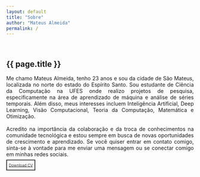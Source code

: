```yaml
---
layout: default
title: "Sobre"
author: "Mateus Almeida"
permalink: /
---
```


<style>
  @import url('https://cdnjs.cloudflare.com/ajax/libs/font-awesome/6.2.1/css/all.min.css')
</style>

<style>
.container {
  width: 100%;
  padding-right: 15px;
  padding-left: 15px;
  margin-right: auto;
  margin-left: auto;
}

@media (min-width: 576px) {
  .container {
    max-width: 540px;
  }
}

@media (min-width: 768px) {
  .container {
    max-width: 720px;
  }
}

@media (min-width: 992px) {
  .container {
    max-width: 960px;
  }
}

@media (min-width: 1200px) {
  .container {
    max-width: 1140px;
  }
}


.skills-bar-container {
  position: absolute;
  width: 40%;
  min-width: 300px;
  top: 50%;
  left: 50%;
  -webkit-transform: translate(-50%, -50%);
  transform: translate(-50%, -50%);
  list-style: none;
}
.skills-bar-container li {
  position: relative;
  width: 100%;
  padding: 5px;
  margin-bottom: 10px;
}
.skills-bar-container li .progressbar-title {
  color: #9e9e9e;
}
.skills-bar-container li .progressbar-title h3 {
  display: inline-block;
}
.skills-bar-container li .progressbar-title .percent {
  position: absolute;
  right: 5px;
}
.skills-bar-container li .bar-container {
  background: #fff;
  position: relative;
  width: 100%;
  height: 5px;
  margin-top: 5px;
  display: block;
  -webkit-border-radius: 5px;
  -moz-border-radius: 5px;
  -ms-border-radius: 5px;
  border-radius: 5px;
}
.skills-bar-container li .bar-container .progressbar {
  position: absolute;
  width: 0%;
  height: 100%;
  -webkit-border-radius: 5px;
  -moz-border-radius: 5px;
  -ms-border-radius: 5px;
  -webkit-animation-duration: 2s;
  animation-duration: 2s;
  -webkit-animation-timing-function: ease-out;
  animation-timing-function: ease-out;
  -webkit-animation-fill-mode: both;
  animation-fill-mode: both;
}
.skills-bar-container li .bar-container #progress-html {
  -webkit-animation-name: progress-html;
  animation-name: progress-html;
  -webkit-animation-delay: 0.7s;
  animation-delay: 0.7s;
}
.skills-bar-container li .bar-container #progress-css {
  -webkit-animation-name: progress-css;
  animation-name: progress-css;
  -webkit-animation-delay: 1.4s;
  animation-delay: 1.4s;
}
.skills-bar-container li .bar-container #progress-javascript {
  -webkit-animation-name: progress-javascript;
  animation-name: progress-javascript;
  -webkit-animation-delay: 2.1s;
  animation-delay: 2.1s;
}
.skills-bar-container li .bar-container #progress-php {
  -webkit-animation-name: progress-php;
  animation-name: progress-php;
  -webkit-animation-delay: 2.8s;
  animation-delay: 2.8s;
}
.skills-bar-container li .bar-container #progress-angular {
  -webkit-animation-name: progress-angular;
  animation-name: progress-angular;
  -webkit-animation-delay: 3.5s;
  animation-delay: 3.5s;
}

.progressred {
  background-color: #353535;
}

.progressblue {
  background-color: #353535;
}

.progresspurple {
  background-color: #353535;
}

.progressorange {
  background-color: #353535;
}

.progressgreen {
  background-color: #353535;
}

@-webkit-keyframes progress-html {
  0% {
    width: 0%;
  }
  100% {
    width: 100%;
  }
}
@-webkit-keyframes progress-css {
  0% {
    width: 0%;
  }
  100% {
    width: 90%;
  }
}
@-webkit-keyframes progress-javascript {
  0% {
    width: 0%;
  }
  100% {
    width: 70%;
  }
}
@-webkit-keyframes progress-php {
  0% {
    width: 0%;
  }
  100% {
    width: 55%;
  }
}
@-webkit-keyframes progress-angular {
  0% {
    width: 0%;
  }
  100% {
    width: 65%;
  }
}
@-moz-keyframes progress-html {
  0% {
    width: 0%;
  }
  100% {
    width: 100%;
  }
}
@-moz-keyframes progress-css {
  0% {
    width: 0%;
  }
  100% {
    width: 90%;
  }
}
@-moz-keyframes progress-javascript {
  0% {
    width: 0%;
  }
  100% {
    width: 70%;
  }
}
@-moz-keyframes progress-php {
  0% {
    width: 0%;
  }
  100% {
    width: 55%;
  }
}
@-moz-keyframes progress-angular {
  0% {
    width: 0%;
  }
  100% {
    width: 65%;
  }
}
@keyframes progress-html {
  0% {
    width: 0%;
  }
  100% {
    width: 100%;
  }
}
@keyframes progress-css {
  0% {
    width: 0%;
  }
  100% {
    width: 90%;
  }
}
@keyframes progress-javascript {
  0% {
    width: 0%;
  }
  100% {
    width: 70%;
  }
}
@keyframes progress-php {
  0% {
    width: 0%;
  }
  100% {
    width: 55%;
  }
}
@keyframes progress-angular {
  0% {
    width: 0%;
  }
  100% {
    width: 65%;
  }
}
</style>

<div class="tags-header">
  <div>&nbsp;</div>
  <h2 class="tags-header-title">{{ page.title }}&nbsp;</h2>
  <div class="tags-header-line"></div>
</div>

<p align="justify">
Me chamo Mateus Almeida, tenho 23 anos e sou da cidade de São Mateus, localizada no norte do estado do Espírito Santo. Sou estudante de Ciência da Computação na UFES onde realizo projetos de pesquisa, especificamente na área de aprendizado de máquina e análise de séries temporais. Além disso, meus interesses incluem Inteligência Artificial, Deep Learning, Visão Computacional, Teoria da Computação, Matemática e Otimização.
<br>
<br>
Acredito na importância da colaboração e da troca de conhecimentos na comunidade tecnológica e estou sempre em busca de novas oportunidades de crescimento e aprendizado. Se você quiser entrar em contato comigo, sinta-se à vontade para me enviar uma mensagem ou se conectar comigo em minhas redes sociais. 
</p>

<a href="/assets/cv/Curriculo.pdf" download class="top" style="padding-top: 1.3%; padding-bottom: 1.3%; padding-left: 1%; padding-right: 1%;border-color: #353535; border: 2px solid #353535; font-size: 10px; color: #353535">Download CV</a>

<center>
<a toggle="tooltip" data-placement="top" title="Github" href="https://github.com/imsouza" target="_blank" style="color: #353535;" alt="github"><i class="fa-brands fa-github"></i></a>&nbsp;&nbsp;&nbsp;&nbsp;<a toggle="tooltip" data-placement="top" title="Linkedin" href="https://www.linkedin.com/in/mateus-almeida-de-souza/" target="_blank" style="color: #353535;" alt="linkedin"><i class="fa-brands fa-linkedin"></i></a>&nbsp;&nbsp;&nbsp;&nbsp;<a toggle="tooltip" data-placement="top" title="E-mail" href="mailto:mateusalmeida0715@gmail.com" target="_blank" style="color: #353535;" alt="email"><i class="fa-solid fa-envelope"></i></a>&nbsp;&nbsp;&nbsp;&nbsp;<a toggle="tooltip" data-placement="top" title="RSS" href="https://imsouza.github.io/feed.xml" target="_blank" style="color: #353535;" alt="rss"><i class="fa-solid fa-square-rss"></i></a>
</center>

<br>